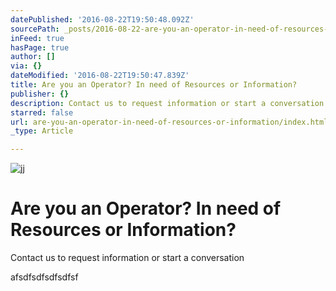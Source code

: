 ```yaml
---
datePublished: '2016-08-22T19:50:48.092Z'
sourcePath: _posts/2016-08-22-are-you-an-operator-in-need-of-resources-or-information.md
inFeed: true
hasPage: true
author: []
via: {}
dateModified: '2016-08-22T19:50:47.839Z'
title: Are you an Operator? In need of Resources or Information?
publisher: {}
description: Contact us to request information or start a conversation
starred: false
url: are-you-an-operator-in-need-of-resources-or-information/index.html
_type: Article

---
```

![jj](https://the-grid-user-content.s3-us-west-2.amazonaws.com/b0c32006-9654-4bf9-9b22-eb230228be72.jpg)

# Are you an Operator? In need of Resources or Information?

Contact us to request information or start a conversation

afsdfsdfsdfsdfsf